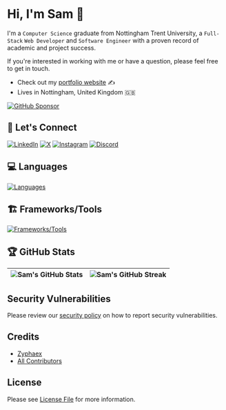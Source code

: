 # Hi, I'm Sam :wave:

I'm a `Computer Science` graduate from Nottingham Trent University, a `Full-Stack` `Web Developer` and `Software Engineer` with a proven record of academic and project success.

If you're interested in working with me or have a question, please feel free to get in touch.

- Check out my [portfolio website](https://samhillier.dev/) ✍
- Lives in Nottingham, United Kingdom 🇬🇧

[![GitHub Sponsor](https://img.shields.io/static/v1?label=Sponsor&message=%E2%9D%A4&logo=GitHub&color=%23fe8e86)](https://github.com/sponsors/Zyphaex)

## 🤝 Let's Connect
[![LinkedIn](https://skillicons.dev/icons?i=linkedin)](https://linkedin.com/in/samhillier/)
[![X](https://skillicons.dev/icons?i=twitter)](https://x.com/Zyphaex/)
[![Instagram](https://skillicons.dev/icons?i=instagram)](https://instagram.com/Zyphaex/)
[![Discord](https://skillicons.dev/icons?i=discord)](https://discord.com/invite/XfZHVfPr9C)

## 💻 Languages
[![Languages](https://skillicons.dev/icons?i=js,ts,py,java,cpp,html,css,scss)](#)

## 🏗️ Frameworks/Tools
[![Frameworks/Tools](https://skillicons.dev/icons?i=react,nodejs,aws,docker,express,git,postgresql,mongodb,mysql,azure,firebase,django,dynamodb,tailwind,figma)](#)

## 🏆 GitHub Stats

| ![Sam's GitHub Stats](https://github-readme-stats.vercel.app/api?username=Zyphaex&show_icons=true&theme=tokyonight&count_private=true&hide_border=true&hide=contribs,issues&include_all_commits=true&line_height=38) | ![Sam's GitHub Streak](https://github-readme-streak-stats.herokuapp.com/?user=Zyphaex&theme=tokyonight&hide_border=true) |
| --- | --- |

## Security Vulnerabilities

Please review our [security policy](https://github.com/Zyphaex/portfolio/security/policy) on how to report security vulnerabilities.

## Credits

- [Zyphaex](https://github.com/Zyphaex)
- [All Contributors](https://github.com/Zyphaex/portfolio/contributors)

## License

Please see [License File](https://github.com/Zyphaex/portfolio/blob/main/LICENSE) for more information.
